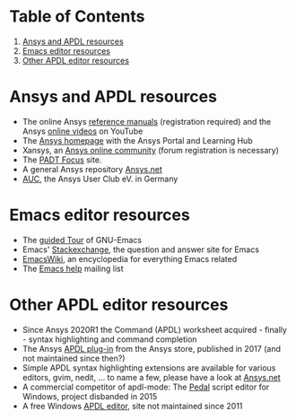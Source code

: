 
# Table of Contents

1.  [Ansys and APDL resources](#org4747289)
2.  [Emacs editor resources](#org10ee6bf)
3.  [Other APDL editor resources](#org7087241)


<a id="org4747289"></a>

# Ansys and APDL resources

-   The online Ansys [reference manuals](https://ansyshelp.ansys.com/) (registration required) and
    the Ansys [online videos](https://www.youtube.com/channel/UCdymxOTZSP8RzRgFT8kpYpA) on YouTube
-   The [Ansys homepage](http://www.ansys.com) with the Ansys Portal and Learning Hub
-   Xansys, an [Ansys online community](http://www.xansys.org) (forum registration is necessary)
-   The [PADT Focus](http://www.padtinc.com/blog/the-focus/) site.
-   A general  Ansys repository [Ansys.net](http://www.ansys.net)
-   [AUC](http://www.auc-ev.de/), the Ansys User Club eV. in Germany


<a id="org10ee6bf"></a>

# Emacs editor resources

-   The [guided Tour](https://www.gnu.org/software/emacs/tour/index.html) of GNU-Emacs
-   Emacs' [Stackexchange](http://emacs.stackexchange.com), the question and answer site for Emacs
-   [EmacsWiki](http://www.emacswiki.org), an encyclopedia for everything Emacs related
-   The [Emacs help](mailto:help-gnu-emacs@gnu.org) mailing list


<a id="org7087241"></a>

# Other APDL editor resources

-   Since Ansys 2020R1 the Command (APDL) worksheet acquired -
    finally - syntax highlighting and command completion
-   The Ansys [APDL plug-in](https://catalog.ansys.com/product/5b3bc6857a2f9a5c90d32ddb/apdl-editor) from the Ansys store, published in 2017
    (and not maintained since then?)
-   Simple APDL syntax highlighting extensions are available for
    various editors, gvim, nedit, &#x2026; to name a few, please have a
    look at [Ansys.net](https://ansys.net)
-   A commercial competitor of apdl-mode: The [Pedal](http://www.padtinc.com/pedal) script editor for
    Windows, project disbanded in 2015
-   A free Windows [APDL editor](http://apdl.de), site not maintained since 2011

